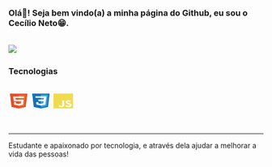 ### Olá👋! Seja bem vindo(a) a minha página do Github, eu sou o Cecílio Neto😁.

<div><br>
   <img src="https://github-readme-stats.vercel.app/api?username=Cecilio-Neto&show_icons=true&theme=nord">
</div>
     
### Tecnologias
<div style="display: inline_block"><br>
  <img aling="center" alt="HTML5" height="30" width="40" src="https://raw.githubusercontent.com/devicons/devicon/master/icons/html5/html5-original.svg">
  <img aling="center" alt="CSS3" height="30" width="40" src="https://raw.githubusercontent.com/devicons/devicon/master/icons/css3/css3-original.svg">
  <img aling="center" alt="JavaScript" height="30" width="40" src="https://raw.githubusercontent.com/devicons/devicon/master/icons/javascript/javascript-plain.svg">
</div><br>

##
<!--
<di>
  <a href="https://www.linkedin.com/in/cec%C3%ADlioneto5527a924a/" target="_blank"><img src="https://img.shields.io/badge/LinkedIn-0077B5?style=for-the-    badge&logo=linkedin&logoColor=white"></a>
  <a href="dev_cnm@hotmail.com" target="_blank"><img height="20" width="100" src="https://img.shields.io/badge/Microsoft_Outlook-0078D4?style=for-the-badge&logo=microsoft-outlook&logoColor=white" target="_blank"></a>
</div>
-->


<hr>
Estudante e apaixonado por tecnologia, e através dela ajudar a melhorar a vida das pessoas! 
